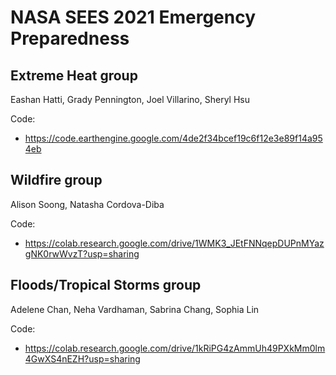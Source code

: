 # NASA SEES 2021 Emergency Preparedness

## Extreme Heat group
Eashan Hatti, Grady Pennington, Joel Villarino, Sheryl Hsu

Code:
- https://code.earthengine.google.com/4de2f34bcef19c6f12e3e89f14a954eb

## Wildfire group
Alison Soong, Natasha Cordova-Diba

Code:
- https://colab.research.google.com/drive/1WMK3_JEtFNNqepDUPnMYazgNK0rwWvzT?usp=sharing

## Floods/Tropical Storms group
Adelene Chan, Neha Vardhaman, Sabrina Chang, Sophia Lin

Code:
- https://colab.research.google.com/drive/1kRiPG4zAmmUh49PXkMm0lm4GwXS4nEZH?usp=sharing
